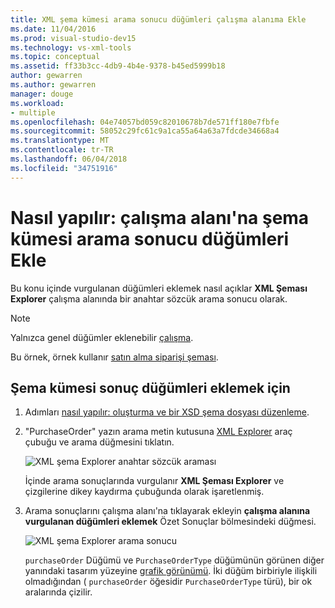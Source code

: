 ```yaml
---
title: XML şema kümesi arama sonucu düğümleri çalışma alanıma Ekle
ms.date: 11/04/2016
ms.prod: visual-studio-dev15
ms.technology: vs-xml-tools
ms.topic: conceptual
ms.assetid: ff33b3cc-4db9-4b4e-9378-b45ed5999b18
author: gewarren
ms.author: gewarren
manager: douge
ms.workload:
- multiple
ms.openlocfilehash: 04e74057bd059c82010678b7de571ff180e7fbfe
ms.sourcegitcommit: 58052c29fc61c9a1ca55a64a63a7fdcde34668a4
ms.translationtype: MT
ms.contentlocale: tr-TR
ms.lasthandoff: 06/04/2018
ms.locfileid: "34751916"
---
```

# <a name="how-to-add-schema-set-search-result-nodes-to-the-workspace"></a>Nasıl yapılır: çalışma alanı'na şema kümesi arama sonucu düğümleri Ekle

Bu konu içinde vurgulanan düğümleri eklemek nasıl açıklar **XML Şeması Explorer** çalışma alanında bir anahtar sözcük arama sonucu olarak.

> [!NOTE]
> Yalnızca genel düğümler eklenebilir [çalışma](../xml-tools/xml-schema-designer-workspace.md).


 Bu örnek, örnek kullanır [satın alma siparişi şeması](../xml-tools/sample-xsd-file-purchase-order-schema.md).

## <a name="to-add-schema-set-result-nodes"></a>Şema kümesi sonuç düğümleri eklemek için

1.  Adımları [nasıl yapılır: oluşturma ve bir XSD şema dosyası düzenleme](../xml-tools/how-to-create-and-edit-an-xsd-schema-file.md).

2.  "PurchaseOrder" yazın arama metin kutusuna [XML Explorer](../xml-tools/xml-schema-explorer.md) araç çubuğu ve arama düğmesini tıklatın.

     ![XML şema Explorer anahtar sözcük araması](../xml-tools/media/schemaexplorersearch.gif)

     İçinde arama sonuçlarında vurgulanır **XML Şeması Explorer** ve çizgilerine dikey kaydırma çubuğunda olarak işaretlenmiş.

3.  Arama sonuçlarını çalışma alanı'na tıklayarak ekleyin **çalışma alanına vurgulanan düğümleri eklemek** Özet Sonuçlar bölmesindeki düğmesi.

     ![XML şema Explorer arama sonucu](../xml-tools/media/schemaexplorersearchresult.gif)

     `purchaseOrder` Düğümü ve `PurchaseOrderType` düğümünün görünen diğer yanındaki tasarım yüzeyine [grafik görünümü](../xml-tools/graph-view.md). İki düğüm birbiriyle ilişkili olmadığından ( `purchaseOrder` öğesidir `PurchaseOrderType` türü), bir ok aralarında çizilir.